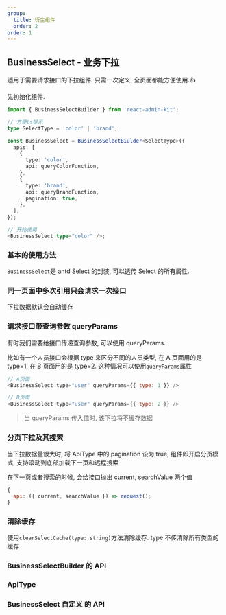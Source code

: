 ```yaml
---
group:
  title: 衍生组件
  order: 2
order: 1
---
```


## BusinessSelect - 业务下拉

适用于需要请求接口的下拉组件. 只需一次定义, 全页面都能方便使用.👍

先初始化组件.

```ts
import { BusinessSelectBuilder } from 'react-admin-kit';

// 方便ts提示
type SelectType = 'color' | 'brand';

const BusinessSelect = BusinessSelectBiulder<SelectType>({
  apis: [
    {
      type: 'color',
      api: queryColorFunction,
    },
    {
      type: 'brand',
      api: queryBrandFunction,
      pagination: true,
    },
  ],
});

// 开始使用
<BusinessSelect type="color" />;
```

### 基本的使用方法

`BusinessSelect`是 antd Select 的封装, 可以透传 Select 的所有属性.

<code src="./basic/index.tsx"></code>

### 同一页面中多次引用只会请求一次接口

下拉数据默认会自动缓存

<code src="./oneQuery/index.tsx"></code>

### 请求接口带查询参数 queryParams

有时我们需要给接口传递查询参数, 可以使用 queryParams.

比如有一个人员接口会根据 type 来区分不同的人员类型, 在 A 页面用的是 type=1, 在 B 页面用的是 type=2. 这种情况可以使用`queryParams`属性

```js
// A页面
<BusinessSelect type="user" queryParams={{ type: 1 }} />

// B页面
<BusinessSelect type="user" queryParams={{ type: 2 }} />
```

> 当 queryParams 传入值时, 该下拉将不缓存数据

<code src="./queryParams/index.tsx"></code>

### 分页下拉及其搜索

当下拉数据量很大时, 将 ApiType 中的 pagination 设为 true, 组件即开启分页模式, 支持滚动到底部加载下一页和远程搜索

在下一页或者搜索的时候, 会给接口抛出 current, searchValue 两个值

```js
{
  api: ({ current, searchValue }) => request();
}
```

### 清除缓存

使用`clearSelectCache(type: string)`方法清除缓存. type 不传清除所有类型的缓存

<code src="./clearCache/index.tsx"></code>

### BusinessSelectBuilder 的 API

<API exports='["default"]' hideTitle src="../../../src/BusinessSelectBuilder/index.tsx"></API>

### ApiType

<API exports='["Api"]' hideTitle src="../../../src/BusinessSelectBuilder/index.tsx"></API>

### BusinessSelect 自定义 的 API

<API exports='["Self"]' hideTitle src="../../../src/BusinessSelectBuilder/index.tsx"></API>
